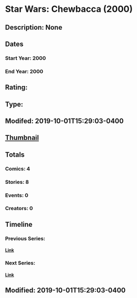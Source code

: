 # Star Wars: Chewbacca (2000)
## Description: None
## Dates
### Start Year: 2000
### End Year: 2000
## Rating: 
## Type: 
## Modifed: 2019-10-01T15:29:03-0400
## [Thumbnail](http://i.annihil.us/u/prod/marvel/i/mg/6/70/5d9370b54f2c4.jpg)
## Totals
### Comics: 4
### Stories: 8
### Events: 0
### Creators: 0
## Timeline
### Previous Series: 
#### [Link]()
### Next Series: 
#### [Link]()
## Modified: 2019-10-01T15:29:03-0400